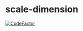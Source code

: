 # scale-dimension
[![CodeFactor](https://www.codefactor.io/repository/github/maine-imre/scale-dimension/badge)](https://www.codefactor.io/repository/github/maine-imre/scale-dimension)
